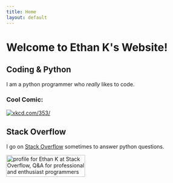 ```yaml
---
title: Home
layout: default
---
```


# Welcome to Ethan K's Website!

## Coding & Python

I am a python programmer who *really* likes to code.

### Cool Comic:
[![xkcd.com/353/][xkcd-python-img]][xkcd-python]

## Stack Overflow

I go on [Stack Overflow][stackoverflow] sometimes to answer python questions.

<a href="https://stackoverflow.com/users/10236724/ethan-k">
<img src="https://stackoverflow.com/users/flair/10236724.png?theme=clean" width="208" height="58" alt="profile for Ethan K at Stack Overflow, Q&amp;A for professional and enthusiast programmers" title="profile for Ethan K at Stack Overflow, Q&amp;A for professional and enthusiast programmers">
</a>

  [xkcd-python]: https://xkcd.com/353
  [xkcd-python-img]: https://imgs.xkcd.com/comics/python.png
  [stackoverflow]: https://stackoverflow.com
